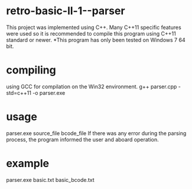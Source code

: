 # retro-basic-ll-1--parser
This project was implemented using C++.
Many C++11 specific features were used so it is recommended to compile this program using C++11 standard or newer.
*This program has only been tested on Windows 7 64 bit.
# compiling
using GCC for compilation on the Win32 environment.
g++ parser.cpp -std=c++11 -o parser.exe
# usage
parser.exe source_file bcode_file
If there was any error during the parsing process, the program informed the user and aboard operation.
# example
parser.exe basic.txt basic_bcode.txt